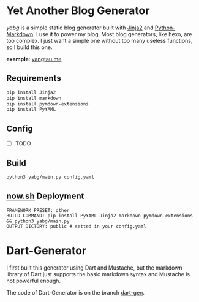 # Yet Another Blog Generator

*yabg* is a simple static blog generator built with [Jinja2](https://github.com/pallets/jinja) and [Python-Markdown](https://github.com/Python-Markdown/markdown).
I use it to power my blog. Most blog generators, like hexo, are too complex.
I just want a simple one without too many useless functions, so I build this one.

**example**: [yangtau.me](https://yangtau.me)

## Requirements

```bash
pip install Jinja2
pip install markdown
pip install pymdown-extensions
pip install PyYAML
```

## Config

- [ ] TODO

## Build

```bash
python3 yabg/main.py config.yaml
```

## [now.sh](now.sh) Deployment

```
FRAMEWORK PRESET: other
BUILD COMMAND: pip install PyYAML Jinja2 markdown pymdown-extensions && python3 yabg/main.py
OUTPUT DICTORY: public # setted in your config.yaml
```

# Dart-Generator

I first built this generator using Dart and Mustache, but the markdown library of Dart just supports the basic markdown syntax and Mustache is not powerful enough.

The code of Dart-Generator is on the branch [dart-gen](https://github.com/yangtau/static-blog-generator/tree/dart-gen).
